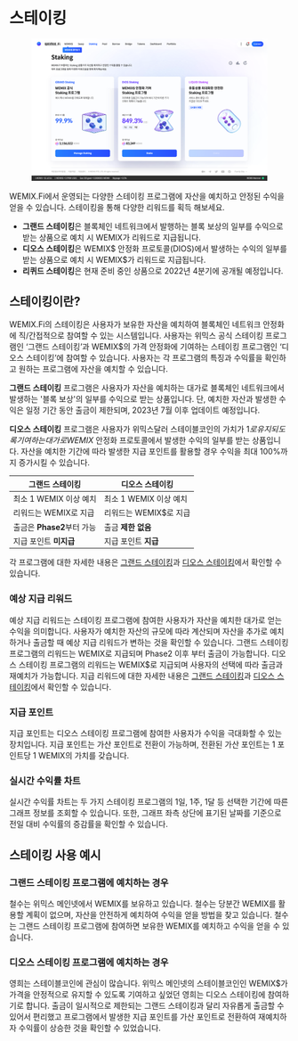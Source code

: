 # 스테이킹

<figure><img src="../../.gitbook/assets/staking.png" alt=""><figcaption></figcaption></figure>

WEMIX.Fi에서 운영되는 다양한 스테이킹 프로그램에 자산을 예치하고 안정된 수익을 얻을 수 있습니다. 스테이킹을 통해 다양한 리워드를 획득 해보세요.

* **그랜드 스테이킹**은 블록체인 네트워크에서 발행하는 블록 보상의 일부를 수익으로 받는 상품으로 예치 시 WEMIX가 리워드로 지급됩니다.
* **디오스 스테이킹**은 WEMIX$ 안정화 프로토콜(DIOS)에서 발생하는 수익의 일부를 받는 상품으로 예치 시 WEMIX$가 리워드로 지급됩니다.
* **리퀴드 스테이킹**은 현재 준비 중인 상품으로 2022년 4분기에 공개될 예정입니다.

## **스테이킹이란?**

WEMIX.Fi의 스테이킹은 사용자가 보유한 자산을 예치하여 블록체인 네트워크 안정화에 직/간접적으로 참여할 수 있는 시스템입니다. 사용자는 위믹스 공식 스테이킹 프로그램인 ‘그랜드 스테이킹’과 WEMIX$의 가격 안정화에 기여하는 스테이킹 프로그램인 ‘디오스 스테이킹’에 참여할 수 있습니다. 사용자는 각 프로그램의 특징과 수익률을 확인하고 원하는 프로그램에 자산을 예치할 수 있습니다.

**그랜드 스테이킹** 프로그램은 사용자가 자산을 예치하는 대가로 블록체인 네트워크에서 발생하는 '블록 보상'의 일부를 수익으로 받는 상품입니다. 단, 예치한 자산과 발생한 수익은 일정 기간 동안 출금이 제한되며, 2023년 7월 이후 업데이트 예정입니다.

**디오스 스테이킹** 프로그램은 사용자가 위믹스달러 스테이블코인의 가치가 $1로 유지되도록 기여하는 대가로 WEMIX$ 안정화 프로토콜에서 발생한 수익의 일부를 받는 상품입니다. 자산을 예치한 기간에 따라 발생한 지급 포인트를 활용할 경우 수익을 최대 100%까지 증가시킬 수 있습니다.

| 그랜드 스테이킹            | 디오스 스테이킹         |
| ------------------- | ---------------- |
| 최소 1 WEMIX 이상 예치    | 최소 1 WEMIX 이상 예치 |
| 리워드는 WEMIX로 지급      | 리워드는 WEMIX$로 지급  |
| 출금은 **Phase2**부터 가능 | 출금 **제한 없음**     |
| 지급 포인트 **미지급**      | 지급 포인트 **지급**    |

각 프로그램에 대한 자세한 내용은 [그랜드 스테이킹](<GRAND Staking.md>)과 [디오스 스테이킹](<DIOS Staking.md>)에서 확인할 수 있습니다.

### 예상 지급 리워드

예상 지급 리워드는 스테이킹 프로그램에 참여한 사용자가 자산을 예치한 대가로 얻는 수익을 의미합니다. 사용자가 예치한 자산의 규모에 따라 계산되며 자산을 추가로 예치하거나 출금할 때 예상 지급 리워드가 변하는 것을 확인할 수 있습니다. 그랜드 스테이킹 프로그램의 리워드는 WEMIX로 지급되며 Phase2 이후 부터 출금이 가능합니다. 디오스 스테이킹 프로그램의 리워드는 WEMIX$로 지급되며 사용자의 선택에 따라 출금과 재예치가 가능합니다. 지급 리워드에 대한 자세한 내용은 [그랜드 스테이킹](<GRAND Staking.md>)과 [디오스 스테이킹](<DIOS Staking.md>)에서 확인할 수 있습니다.

### 지급 포인트

지급 포인트는 디오스 스테이킹 프로그램에 참여한 사용자가 수익을 극대화할 수 있는 장치입니다. 지급 포인트는 가산 포인트로 전환이 가능하며, 전환된 가산 포인트는 1 포인트당 1 WEMIX의 가치를 갖습니다.

### 실시간 수익률 차트

실시간 수익률 차트는 두 가지 스테이킹 프로그램의 1일, 1주, 1달 등 선택한 기간에 따른 그래프 정보를 조회할 수 있습니다. 또한, 그래프 좌측 상단에 표기된 날짜를 기준으로 전일 대비 수익률의 증감률을 확인할 수 있습니다.

## 스테이킹 사용 예시

### 그랜드 스테이킹 프로그램에 예치하는 경우

철수는 위믹스 메인넷에서 WEMIX를 보유하고 있습니다. 철수는 당분간 WEMIX를 활용할 계획이 없으며, 자산을 안전하게 예치하여 수익을 얻을 방법을 찾고 있습니다. 철수는 그랜드 스테이킹 프로그램에 참여하면 보유한 WEMIX를 예치하고 수익을 얻을 수 있습니다.&#x20;

### 디오스 스테이킹 프로그램에 예치하는 경우

영희는 스테이블코인에 관심이 많습니다. 위믹스 메인넷의 스테이블코인인 WEMIX$가 가격을 안정적으로 유지할 수 있도록 기여하고 싶었던 영희는 디오스 스테이킹에 참여하기로 합니다. 출금이 일시적으로 제한되는 그랜드 스테이킹과 달리 자유롭게 출금할 수 있어서 편리했고 프로그램에서 발생한 지급 포인트를 가산 포인트로 전환하여 재예치하자 수익률이 상승한 것을 확인할 수 있었습니다.
